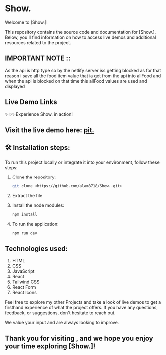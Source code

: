 # Show.

Welcome to [Show.]!

This repository contains the source code and documentation for [Show.]. Below, you'll find information on how to access live demos and additional resources related to the project.

## IMPORTANT NOTE ::

As the api is http type so by the netlify server iss getting blocked as for that reason i save all the food item value that ia get from the api into allFood and when the api is blocked on that time this allFood values are used and displayed

## Live Demo Links

✨✨✨Experience Show. in action!

## Visit the live demo here: [pit.](https://Showii.netlify.app/)

## 🛠️ Installation steps:

To run this project locally or integrate it into your environment, follow these steps:

1. Clone the repository:
    
    ```bash
    git clone <https://github.com/alam8718/Show..git>
    
    ```
    
2. Extract the file
3. Install the node modules:
    
    ```bash
    npm install
    
    ```
    
4. To run the application:
    
    ```bash
    npm run dev
    
    ```
    

## Technologies used:
1. HTML
2. CSS
3. JavaScript
4. React
5. Tailwind CSS
6. React Form
7. React Icons

Feel free to explore my other Projects and take a look of live demos to get a firsthand experience of what the project offers. If you have any questions, feedback, or suggestions, don't hesitate to reach out.

We value your input and are always looking to improve.

## Thank you for visiting , and we hope you enjoy your time exploring [Show.]!
